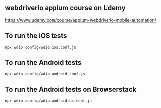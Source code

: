 ## webdriverio appium course on Udemy

https://www.udemy.com/course/appium-webdriverio-mobile-automation/

## To run the iOS tests

`npx wdio config/wdio.ios.conf.js`

## To run the Android tests

`npx wdio config/wdio.android.conf.js`

## To run the Android tests on Browserstack

`npx wdio config/wdio.android.bs.conf.js`